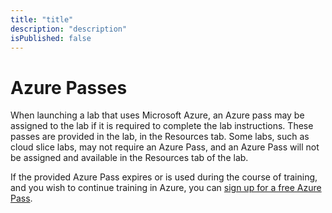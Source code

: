 ```yaml
---
title: "title"
description: "description"
isPublished: false
---
```


# Azure Passes      

When launching a lab that uses Microsoft Azure, an Azure pass may be assigned to the lab if it is required to complete the lab instructions. These passes are provided in the lab, in the Resources tab. Some labs, such as cloud slice labs, may not require an Azure Pass, and an Azure Pass will not be assigned and available in the Resources tab of the lab. 

If the provided Azure Pass expires or is used during the course of training, and you wish to continue training in Azure, you can [sign up for a free Azure Pass](https://www.microsoftazurepass.com/).

<!--search terms-->
<div hidden>
<b>azure</b>
<b>key</b>
<b>pass</b>
<b>azure key pass</b>
</div>